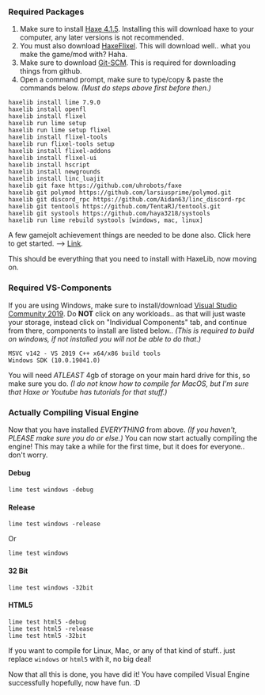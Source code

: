 ### Required Packages

1. Make sure to install [Haxe 4.1.5](https://haxe.org/download/version/4.1.5/). Installing this will download haxe to your computer, any later versions is not recommended.
2. You must also download [HaxeFlixel](https://haxeflixel.com/documentation/install-haxeflixel/). This will download well.. what you make the game/mod with? Haha.
3. Make sure to download [Git-SCM](https://git-scm.com/downloads). This is required for downloading things from github.
4. Open a command prompt, make sure to type/copy & paste the commands below. *(Must do steps above first before then.)*

```
haxelib install lime 7.9.0
haxelib install openfl
haxelib install flixel
haxelib run lime setup
haxelib run lime setup flixel
haxelib install flixel-tools
haxelib run flixel-tools setup
haxelib install flixel-addons
haxelib install flixel-ui
haxelib install hscript
haxelib install newgrounds
haxelib install linc_luajit
haxelib git faxe https://github.com/uhrobots/faxe
haxelib git polymod https://github.com/larsiusprime/polymod.git
haxelib git discord_rpc https://github.com/Aidan63/linc_discord-rpc
haxelib git tentools https://github.com/TentaRJ/tentools.git
haxelib git systools https://github.com/haya3218/systools
haxelib run lime rebuild systools [windows, mac, linux]
```

A few gamejolt achievement things are needed to be done also.
Click here to get started. --> [Link](wiki/gamejolt.md).

This should be everything that you need to install with HaxeLib, now moving on.

### Required VS-Components
If you are using Windows, make sure to install/download [Visual Studio Community 2019](https://visualstudio.microsoft.com/en/vs/community/). Do **NOT** click on any workloads.. as that will just waste your storage, instead click on "Individual Components" tab, and continue from there, components to install are listed below.. *(This is required to build on windows, if not installed you will not be able to do that.)*

```
MSVC v142 - VS 2019 C++ x64/x86 build tools
Windows SDK (10.0.19041.0)
```

You will need *ATLEAST* 4gb of storage on your main hard drive for this, so make sure you do.
*(I do not know how to compile for MacOS, but I'm sure that Haxe or Youtube has tutorials for that stuff.)*

### Actually Compiling Visual Engine
Now that you have installed *EVERYTHING* from above. *(If you haven't, PLEASE make sure you do or else.)*
You can now start actually compiling the engine! This may take a while for the first time, but it does for everyone.. don't worry.

#### Debug

```
lime test windows -debug
```

#### Release

```
lime test windows -release
```
Or
```
lime test windows
```

#### 32 Bit

```
lime test windows -32bit
```

#### HTML5

```
lime test html5 -debug
lime test html5 -release
lime test html5 -32bit
```

If you want to compile for Linux, Mac, or any of that kind of stuff.. just replace `windows` or `html5` with it, no big deal!

Now that all this is done, you have did it!
You have compiled Visual Engine successfully hopefully, now have fun. :D